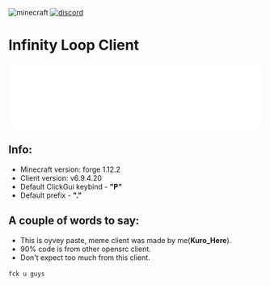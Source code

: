 ![minecraft](https://img.shields.io/badge/Minecraft-1.12.2-blue.svg)
[![discord](https://img.shields.io/badge/Discord-JK2Zz2CDpM-8080c0)](https://discord.gg/AdFEggFXfW)

# Infinity Loop Client

![Logo](https://github.com/KuroHere/InfinityLoop/blob/master/src/main/resources/assets/loop/imgs/logotransparent.png)

## Info:
- Minecraft version: forge 1.12.2
- Client version: v6.9.4.20
- Default ClickGui keybind - **"P"**
- Default prefix  - **"."**

## A couple of words to say:

- This is oyvey paste, meme client was made by me(**Kuro_Here**).
- 90% code is from other opensrc client.
- Don't expect too much from this client.

`fck u guys`
